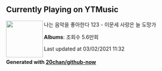 ## Currently Playing on YTMusic

[<img align="left" width="100" src="https://i.ytimg.com/vi/2drmRO4BLxo/sddefault.jpg?sqp=-oaymwEWCJADEOEBIAQqCghqEJQEGHgg6AJIWg&rs">](https://music.youtube.com/watch?v=2drmRO4BLxo)

나는 음악을 좋아한다 123 - 이문세 사랑은 늘 도망가

**Albums**: 조회수 5.6만회

Last updated at 03/02/2021 11:32

#### Generated with [20chan/github-now](https://github.com/20chan/github-now)


<!--
**20chan/20chan** is a ✨ _special_ ✨ repository because its `README.md` (this file) appears on your GitHub profile.

Here are some ideas to get you started:

- 🔭 I’m currently working on ...
- 🌱 I’m currently learning ...
- 👯 I’m looking to collaborate on ...
- 🤔 I’m looking for help with ...
- 💬 Ask me about ...
- 📫 How to reach me: ...
- 😄 Pronouns: ...
- ⚡ Fun fact: ...
-->
